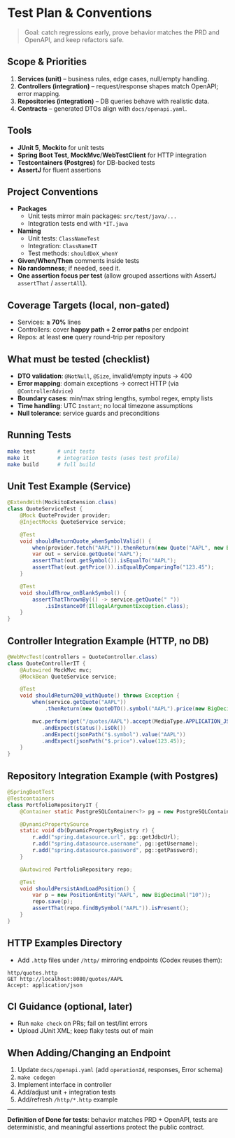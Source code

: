 

# Test Plan & Conventions

> Goal: catch regressions early, prove behavior matches the PRD and OpenAPI, and keep refactors safe.

## Scope & Priorities
1) **Services (unit)** – business rules, edge cases, null/empty handling.
2) **Controllers (integration)** – request/response shapes match OpenAPI; error mapping.
3) **Repositories (integration)** – DB queries behave with realistic data.
4) **Contracts** – generated DTOs align with `docs/openapi.yaml`.

## Tools
- **JUnit 5**, **Mockito** for unit tests
- **Spring Boot Test**, **MockMvc**/**WebTestClient** for HTTP integration
- **Testcontainers (Postgres)** for DB-backed tests
- **AssertJ** for fluent assertions

## Project Conventions
- **Packages**
  - Unit tests mirror main packages: `src/test/java/...`
  - Integration tests end with `*IT.java`
- **Naming**
  - Unit tests: `ClassNameTest`
  - Integration: `ClassNameIT`
  - Test methods: `shouldDoX_whenY`
- **Given/When/Then** comments inside tests
- **No randomness**; if needed, seed it.
- **One assertion focus per test** (allow grouped assertions with AssertJ `assertThat` / `assertAll`).

## Coverage Targets (local, non-gated)
- Services: **≥ 70%** lines
- Controllers: cover **happy path + 2 error paths** per endpoint
- Repos: at least **one** query round-trip per repository

## What must be tested (checklist)
- **DTO validation**: `@NotNull`, `@Size`, invalid/empty inputs → 400
- **Error mapping**: domain exceptions → correct HTTP (via `@ControllerAdvice`)
- **Boundary cases**: min/max string lengths, symbol regex, empty lists
- **Time handling**: UTC `Instant`; no local timezone assumptions
- **Null tolerance**: service guards and preconditions

## Running Tests
```bash
make test       # unit tests
make it         # integration tests (uses test profile)
make build      # full build
```

## Unit Test Example (Service)
```java
@ExtendWith(MockitoExtension.class)
class QuoteServiceTest {
    @Mock QuoteProvider provider;
    @InjectMocks QuoteService service;

    @Test
    void shouldReturnQuote_whenSymbolValid() {
        when(provider.fetch("AAPL")).thenReturn(new Quote("AAPL", new BigDecimal("123.45"), Instant.parse("2025-01-01T00:00:00Z")));
        var out = service.getQuote("AAPL");
        assertThat(out.getSymbol()).isEqualTo("AAPL");
        assertThat(out.getPrice()).isEqualByComparingTo("123.45");
    }

    @Test
    void shouldThrow_onBlankSymbol() {
        assertThatThrownBy(() -> service.getQuote(" "))
            .isInstanceOf(IllegalArgumentException.class);
    }
}
```

## Controller Integration Example (HTTP, no DB)
```java
@WebMvcTest(controllers = QuoteController.class)
class QuoteControllerIT {
    @Autowired MockMvc mvc;
    @MockBean QuoteService service;

    @Test
    void shouldReturn200_withQuote() throws Exception {
        when(service.getQuote("AAPL"))
            .thenReturn(new QuoteDTO().symbol("AAPL").price(new BigDecimal("123.45")).ts(Instant.parse("2025-01-01T00:00:00Z")));

        mvc.perform(get("/quotes/AAPL").accept(MediaType.APPLICATION_JSON))
           .andExpect(status().isOk())
           .andExpect(jsonPath("$.symbol").value("AAPL"))
           .andExpect(jsonPath("$.price").value(123.45));
    }
}
```

## Repository Integration Example (with Postgres)
```java
@SpringBootTest
@Testcontainers
class PortfolioRepositoryIT {
    @Container static PostgreSQLContainer<?> pg = new PostgreSQLContainer<>("postgres:16");

    @DynamicPropertySource
    static void db(DynamicPropertyRegistry r) {
        r.add("spring.datasource.url", pg::getJdbcUrl);
        r.add("spring.datasource.username", pg::getUsername);
        r.add("spring.datasource.password", pg::getPassword);
    }

    @Autowired PortfolioRepository repo;

    @Test
    void shouldPersistAndLoadPosition() {
        var p = new PositionEntity("AAPL", new BigDecimal("10"));
        repo.save(p);
        assertThat(repo.findBySymbol("AAPL")).isPresent();
    }
}
```

## HTTP Examples Directory
- Add `.http` files under `/http/` mirroring endpoints (Codex reuses them):
```
http/quotes.http
GET http://localhost:8080/quotes/AAPL
Accept: application/json
```

## CI Guidance (optional, later)
- Run `make check` on PRs; fail on test/lint errors
- Upload JUnit XML; keep flaky tests out of main

## When Adding/Changing an Endpoint
1) Update `docs/openapi.yaml` (add `operationId`, responses, Error schema)
2) `make codegen`
3) Implement interface in controller
4) Add/adjust unit + integration tests
5) Add/refresh `/http/*.http` example

---
**Definition of Done for tests**: behavior matches PRD + OpenAPI, tests are deterministic, and meaningful assertions protect the public contract.